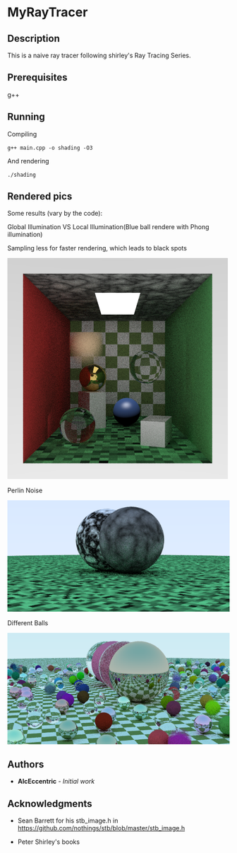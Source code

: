 # MyRayTracer

## Description

This is a naive ray tracer following shirley's Ray Tracing Series.  

## Prerequisites

g++

## Running

Compiling

```
g++ main.cpp -o shading -O3
```

And rendering

```
./shading
```

## Rendered pics

Some results (vary by the code):

Global Illumination VS Local Illumination(Blue ball rendere with Phong illumination)

Sampling less for faster rendering, which leads to black spots

![Image text](https://github.com/AlcEccentric/MyRayTracer/blob/master/shadingWorld.png)

Perlin Noise

![Image text](https://github.com/AlcEccentric/MyRayTracer/blob/master/perlinNoise.png)

Different Balls

![Image text](https://github.com/AlcEccentric/MyRayTracer/blob/master/checkerAndMotion.png)

## Authors

* **AlcEccentric** - *Initial work*

## Acknowledgments

* Sean Barrett for his stb_image.h in https://github.com/nothings/stb/blob/master/stb_image.h

* Peter Shirley's books
